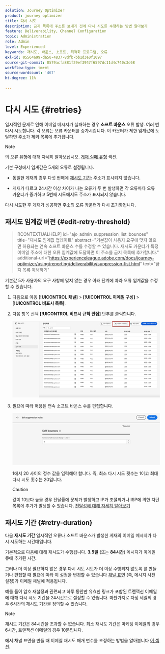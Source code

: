 ```yaml
---
solution: Journey Optimizer
product: journey optimizer
title: 다시 시도
description: 금지 목록에 주소를 보내기 전에 다시 시도를 수행하는 방법 알아보기
feature: Deliverability, Channel Configuration
topic: Administration
role: Admin
level: Experienced
keywords: 재시도, 바운스, 소프트, 최적화 프로그램, 오류
exl-id: 05564a99-da50-4837-8dfb-bb1d3e0f1097
source-git-commit: 8579acfa881f29ef3947f6597dc11d4c740c3d68
workflow-type: tm+mt
source-wordcount: '467'
ht-degree: 11%

---
```


# 다시 시도 {#retries}

일시적인 문제로 인해 이메일 메시지가 실패하는 경우 **소프트 바운스** 오류 발생. 여러 번 다시 시도합니다. 각 오류는 오류 카운터를 증가시킵니다. 이 카운터가 제한 임계값에 도달하면 주소가 제외 목록에 추가됩니다.

>[!NOTE]
>
>의 오류 유형에 대해 자세히 알아보십시오. [게재 실패 유형](../reports/suppression-list.md#delivery-failures) 섹션.

기본 구성에서 임계값은 5개의 오류로 설정됩니다.

* 동일한 게재의 경우 다섯 번째에 [재시도 기간](#retry-duration): 주소가 표시되지 않습니다.

* 게재가 다르고 24시간 이상 차이가 나는 오류가 두 번 발생하면 각 오류마다 오류 카운터가 증가하고 5번째 시도에서도 주소가 표시되지 않습니다.

다시 시도한 후 게재가 성공하면 주소의 오류 카운터가 다시 초기화됩니다.

## 재시도 임계값 버전 {#edit-retry-threshold}

>[!CONTEXTUALHELP]
>id="ajo_admin_suppression_list_bounces"
>title="재시도 임계값 업데이트"
>abstract="기본값이 사용자 요구에 맞지 않으면 허용되는 연속 소프트 바운스 수를 수정할 수 있습니다. 재시도 카운터가 특정 이메일 주소에 대한 오류 임계값에 도달하면 이 주소를 금지 목록에 추가합니다."
>additional-url="https://experienceleague.adobe.com/docs/journey-optimizer/using/reporting/deliverability/suppression-list.html" text="금지 목록 이해하기"

기본값 5가 사용자의 요구 사항에 맞지 않는 경우 아래 단계에 따라 오류 임계값을 수정할 수 있습니다.

1. 다음으로 이동 **[!UICONTROL 채널]** > **[!UICONTROL 이메일 구성]** > **[!UICONTROL 비표시 목록]**.

1. 다음 항목 선택 **[!UICONTROL 비표시 규칙 편집]** 단추를 클릭합니다.

   ![](assets/suppression-list-edit-retries.png)

1. 필요에 따라 허용된 연속 소프트 바운스 수를 편집합니다.

   ![](assets/suppression-list-edit-soft-bounces.png)

   1에서 20 사이의 정수 값을 입력해야 합니다. 즉, 최소 다시 시도 횟수는 1이고 최대 다시 시도 횟수는 20입니다.

   >[!CAUTION]
   >
   >값이 10보다 높을 경우 전달률에 문제가 발생하고 IP가 조절되거나 ISP에 의한 차단 목록에 추가가 발생할 수 있습니다. [전달성에 대해 자세히 알아보기](../reports/deliverability.md)

## 재시도 기간 {#retry-duration}

다음 **재시도 기간** 일시적인 오류나 소프트 바운스가 발생한 게재의 이메일 메시지가 다시 시도하는 시간대입니다.

기본적으로 다음에 대해 재시도가 수행됩니다. **3.5일** (또는 **84시간**) 메시지가 이메일 큐에 추가된 시간.

그러나 더 이상 필요하지 않은 경우 다시 시도 시도가 더 이상 수행되지 않도록 를 만들거나 편집할 때 필요에 따라 이 설정을 변경할 수 있습니다 [채널 표면](channel-surfaces.md) (즉, 메시지 사전 설정)가 이메일 채널에 적용됩니다.

예를 들어 암호 재설정과 관련되고 하루 동안만 유효한 링크가 포함된 트랜잭션 이메일에 대해 다시 시도 기간을 24시간으로 설정할 수 있습니다. 마찬가지로 자정 세일의 경우 6시간의 재시도 기간을 정의할 수 있습니다.

>[!NOTE]
>
>재시도 기간은 84시간을 초과할 수 없습니다. 최소 재시도 기간은 마케팅 이메일의 경우 6시간, 트랜잭션 이메일의 경우 10분입니다.

에서 채널 표면을 만들 때 이메일 재시도 매개 변수를 조정하는 방법을 알아봅니다 [이 섹션](../email/email-settings.md#email-retry).

